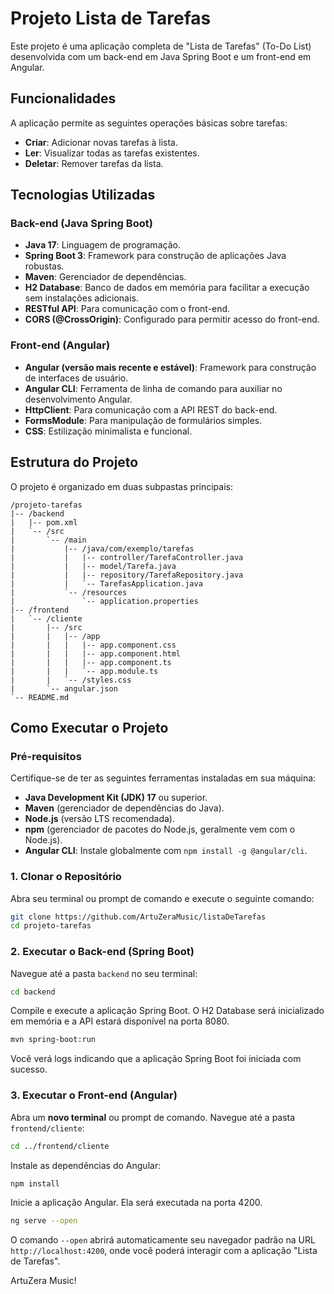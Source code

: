 # Projeto Lista de Tarefas

Este projeto é uma aplicação completa de "Lista de Tarefas" (To-Do List) desenvolvida com um back-end em Java Spring Boot e um front-end em Angular.

## Funcionalidades

A aplicação permite as seguintes operações básicas sobre tarefas:

*   **Criar**: Adicionar novas tarefas à lista.
*   **Ler**: Visualizar todas as tarefas existentes.
*   **Deletar**: Remover tarefas da lista.

## Tecnologias Utilizadas

### Back-end (Java Spring Boot)

*   **Java 17**: Linguagem de programação.
*   **Spring Boot 3**: Framework para construção de aplicações Java robustas.
*   **Maven**: Gerenciador de dependências.
*   **H2 Database**: Banco de dados em memória para facilitar a execução sem instalações adicionais.
*   **RESTful API**: Para comunicação com o front-end.
*   **CORS (@CrossOrigin)**: Configurado para permitir acesso do front-end.

### Front-end (Angular)

*   **Angular (versão mais recente e estável)**: Framework para construção de interfaces de usuário.
*   **Angular CLI**: Ferramenta de linha de comando para auxiliar no desenvolvimento Angular.
*   **HttpClient**: Para comunicação com a API REST do back-end.
*   **FormsModule**: Para manipulação de formulários simples.
*   **CSS**: Estilização minimalista e funcional.

## Estrutura do Projeto

O projeto é organizado em duas subpastas principais:

```
/projeto-tarefas
|-- /backend
|   |-- pom.xml
|   `-- /src
|       `-- /main
|           |-- /java/com/exemplo/tarefas
|           |   |-- controller/TarefaController.java
|           |   |-- model/Tarefa.java
|           |   |-- repository/TarefaRepository.java
|           |   `-- TarefasApplication.java
|           `-- /resources
|               `-- application.properties
|-- /frontend
|   `-- /cliente
|       |-- /src
|       |   |-- /app
|       |   |   |-- app.component.css
|       |   |   |-- app.component.html
|       |   |   |-- app.component.ts
|       |   |   `-- app.module.ts
|       |   `-- /styles.css
|       `-- angular.json
`-- README.md
```

## Como Executar o Projeto

### Pré-requisitos

Certifique-se de ter as seguintes ferramentas instaladas em sua máquina:

*   **Java Development Kit (JDK) 17** ou superior.
*   **Maven** (gerenciador de dependências do Java).
*   **Node.js** (versão LTS recomendada).
*   **npm** (gerenciador de pacotes do Node.js, geralmente vem com o Node.js).
*   **Angular CLI**: Instale globalmente com `npm install -g @angular/cli`.

### 1. Clonar o Repositório

Abra seu terminal ou prompt de comando e execute o seguinte comando:

```bash
git clone https://github.com/ArtuZeraMusic/listaDeTarefas
cd projeto-tarefas
```

### 2. Executar o Back-end (Spring Boot)

Navegue até a pasta `backend` no seu terminal:

```bash
cd backend
```

Compile e execute a aplicação Spring Boot. O H2 Database será inicializado em memória e a API estará disponível na porta 8080.

```bash
mvn spring-boot:run
```

Você verá logs indicando que a aplicação Spring Boot foi iniciada com sucesso.

### 3. Executar o Front-end (Angular)

Abra um **novo terminal** ou prompt de comando. Navegue até a pasta `frontend/cliente`:

```bash
cd ../frontend/cliente
```

Instale as dependências do Angular:

```bash
npm install
```

Inicie a aplicação Angular. Ela será executada na porta 4200.

```bash
ng serve --open
```

O comando `--open` abrirá automaticamente seu navegador padrão na URL `http://localhost:4200`, onde você poderá interagir com a aplicação "Lista de Tarefas".


ArtuZera Music!


